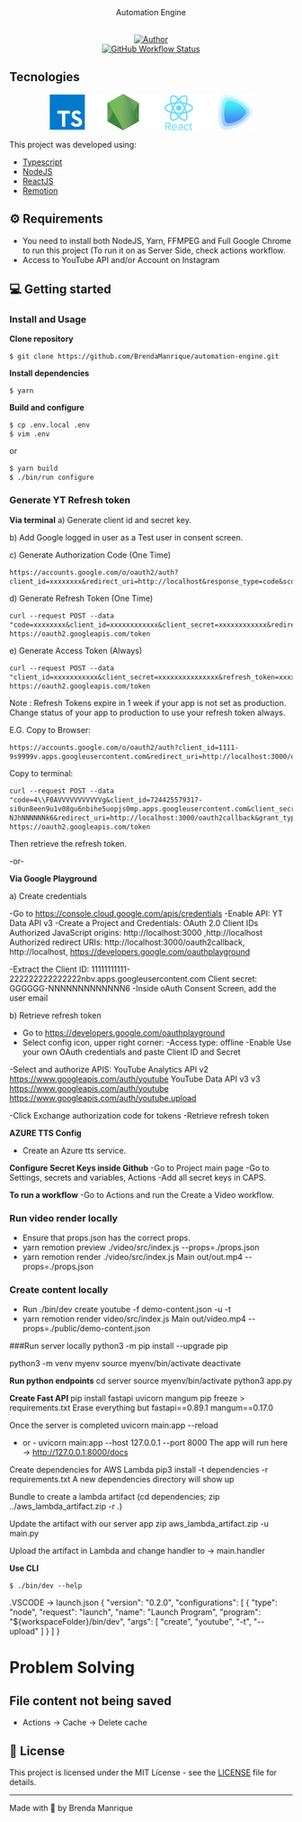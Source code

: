 <div align="center">
  <div>Automation Engine</div>
</div>

<br/>

<p align="center">
    <a href="https://github.com/BrendaManrique">
        <img alt="Author" src="https://img.shields.io/badge/Author-BrendaManrique-blue?style=for-the-badge&logo=appveyor">
    </a> 
    <br/>
    <a href="https://www.npmjs.com/package/automation-engine">
        <img alt="GitHub Workflow Status" src="https://img.shields.io/npm/v/automation-engine/latest?label=CLI&style=for-the-badge">
    </a>
</p>

## Tecnologies

<div align="center">
  <img src="assets/TechLogos.png" style="height='128px'">
</div>

This project was developed using:

-   [Typescript](https://www.typescriptlang.org/)
-   [NodeJS](https://nodejs.dev/)
-   [ReactJS](https://reactjs.org/)
-   [Remotion](https://www.remotion.dev/)

## ⚙️ Requirements

-   You need to install both NodeJS, Yarn, FFMPEG and Full Google Chrome to run this project (To run it on as Server Side, check actions workflow.
-   Access to YouTube API and/or Account on Instagram

## 💻 Getting started

### Install and Usage

**Clone repository**

```sh-session
$ git clone https://github.com/BrendaManrique/automation-engine.git
```

**Install dependencies**

```sh-session
$ yarn
```

**Build and configure**

```sh-session
$ cp .env.local .env
$ vim .env
```

or

```sh-session
$ yarn build
$ ./bin/run configure
```

### Generate YT Refresh token

**Via terminal**
a) Generate client id and secret key.

b) Add Google logged in user as a Test user in consent screen.

c) Generate Authorization Code (One Time)
```
https://accounts.google.com/o/oauth2/auth?client_id=xxxxxxxx&redirect_uri=http://localhost&response_type=code&scope=https://www.googleapis.com/auth/drive&access_type=offline
```

d) Generate Refresh Token (One Time)
```
curl --request POST --data "code=xxxxxxxx&client_id=xxxxxxxxxxxx&client_secret=xxxxxxxxxxxx&redirect_uri=http://localhost&grant_type=authorization_code" https://oauth2.googleapis.com/token
```

e) Generate Access Token (Always)
```
curl --request POST --data "client_id=xxxxxxxxxxx&client_secret=xxxxxxxxxxxxxxx&refresh_token=xxxxxxxxxxxxx&grant_type=refresh_token" https://oauth2.googleapis.com/token
```

Note : Refresh Tokens expire in 1 week if your app is not set as production. Change status of your app to production to use your refresh token always.

E.G.
Copy to Browser:
```
https://accounts.google.com/o/oauth2/auth?client_id=1111-9s9999v.apps.googleusercontent.com&redirect_uri=http://localhost:3000/oauth2callback&response_type=code&scope=https://www.googleapis.com/auth/youtube.upload&access_type=offline
```

Copy to terminal:
```
curl --request POST --data "code=4\\F0AVVVVVVVVVVVg&client_id=724425579317-si0un8een9u1v08gu6nbihe5uopjs0mp.apps.googleusercontent.com&client_secret=GOGGG-NJhNNNNNNk6&redirect_uri=http://localhost:3000/oauth2callback&grant_type=authorization_code" https://oauth2.googleapis.com/token
```

Then retrieve the refresh token.

-or-

**Via Google Playground**

a) Create credentials

-Go to https://console.cloud.google.com/apis/credentials
-Enable API: YT Data API v3
-Create a Project and Credentials:
OAuth 2.0 Client IDs
Authorized JavaScript origins: http://localhost:3000 ,http://localhost
Authorized redirect URIs: http://localhost:3000/oauth2callback, http://localhost, https://developers.google.com/oauthplayground

-Extract the Client ID: 11111111111-222222222222222nbv.apps.googleusercontent.com
Client secret: GGGGGG-NNNNNNNNNNNNN6
-Inside oAuth Consent Screen, add the user email

b) Retrieve refresh token

- Go to https://developers.google.com/oauthplayground
- Select config icon, upper right corner:
-Access type: offline
-Enable Use your own OAuth credentials and paste Client ID and Secret

-Select and authorize APIS:
YouTube Analytics API v2
https://www.googleapis.com/auth/youtube
YouTube Data API v3 v3
https://www.googleapis.com/auth/youtube
https://www.googleapis.com/auth/youtube.upload


-Click Exchange authorization code for tokens
-Retrieve refresh token

**AZURE TTS Config**
- Create an Azure tts service.

**Configure Secret Keys inside Github**
-Go to Project main page
-Go to Settings, secrets and variables, Actions
-Add all secret keys in CAPS. 


**To run a workflow**
-Go to Actions and run the Create a Video workflow.

### Run video render locally
- Ensure that props.json has the correct props. 
- yarn remotion preview ./video/src/index.js --props=./props.json   
- yarn remotion render ./video/src/index.js Main out/out.mp4 --props=./props.json

### Create content locally
- Run ./bin/dev create youtube -f demo-content.json -u -t
- yarn remotion render video/src/index.js Main out/video.mp4 --props=./public/demo-content.json

###Run server locally
python3 -m pip install --upgrade pip

python3 -m venv myenv
source myenv/bin/activate
deactivate

**Run python endpoints**
cd server
source myenv/bin/activate
python3 app.py 

**Create Fast API**
pip install fastapi uvicorn mangum
pip freeze > requirements.txt
Erase everything but 
fastapi==0.89.1
mangum==0.17.0

Once the server is completed
uvicorn main:app --reload 
- or -
uvicorn main:app --host 127.0.0.1 --port 8000
The app will run here ->  http://127.0.0.1:8000/docs

Create dependencies for AWS Lambda
pip3 install -t dependencies -r requirements.txt
A new dependencies directory will show up

Bundle to create a lambda artifact
(cd dependencies; zip ../aws_lambda_artifact.zip -r .)

Update the artifact with our server app
zip aws_lambda_artifact.zip -u main.py

Upload the artifact in Lambda
and change handler to -> main.handler

**Use CLI**

```sh-session
$ ./bin/dev --help
```

.VSCODE -> launch.json
{
    "version": "0.2.0",
    "configurations": [
        {
        "type": "node",
        "request": "launch",
        "name": "Launch Program",
        "program": "${workspaceFolder}/bin/dev",
        "args": [
            "create",
            "youtube",
            "-t",
            "--upload"
        ]
        }
    ]
}

# Problem Solving

## File content not being saved

- Actions -> Cache -> Delete cache


## 📝 License

This project is licensed under the MIT License - see the [LICENSE](LICENSE) file for details.

---

Made with 💜 by Brenda Manrique
